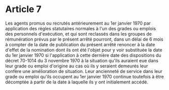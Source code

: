 # Article 7

Les agents promus ou recrutés antérieurement au 1er janvier 1970 par application des règles statutaires normales à l'un des grades ou emplois des personnels d'exécution, et qui sont reclassés dans les groupes de rémunération prévus par le présent arrêté pourront, dans un délai de 6 mois à compter de la date de publication du présent arrêté renoncer à la date d'effet de la nomination dont ils ont été l'objet pour y voir substituée la date du 1er janvier 1970 si l'application à cette dernière date des dispositions du décret 70-1014 du 3 novembre 1970 à la situation qu'ils auraient eue dans leur grade ou emploi d'origine au cas où ils y seraient demeurés leur confère une amélioration de situation. Leur ancienneté de service dans leur grade ou emploi qu'ils occupent au 1er janvier 1970 continue toutefois à être décomptée à partir de la date à laquelle ils y ont initialement accédé.
